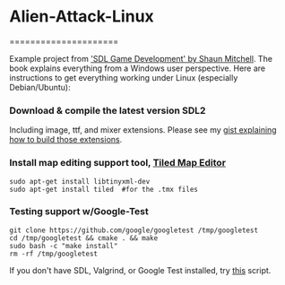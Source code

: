 # Alien-Attack-Linux
=====================

Example project from ['SDL Game Development' by Shaun Mitchell][2]. The book explains everything from a Windows user perspective. Here are instructions to get everything working under Linux (especially Debian/Ubuntu):

### Download & compile the latest version SDL2 
Including image, ttf, and mixer extensions.  Please see my [gist explaining how to build those extensions][1]. 

### Install map editing support tool, [Tiled Map Editor][3]
    sudo apt-get install libtinyxml-dev
    sudo apt-get install tiled  #for the .tmx files

### Testing support w/Google-Test
    git clone https://github.com/google/googletest /tmp/googletest
    cd /tmp/googletest && cmake . && make
    sudo bash -c "make install"
    rm -rf /tmp/googletest
    
If you don't have SDL, Valgrind, or Google Test installed, try [this][4] script.
    
    
[1]: https://gist.github.com/WillSams/e2bb2874ace22b90f90f
[2]: https://www.packtpub.com/game-development/sdl-game-development
[3]: http://www.mapeditor.org/
[4]: https://gist.github.com/WillSams/e2bb2874ace22b90f90f
